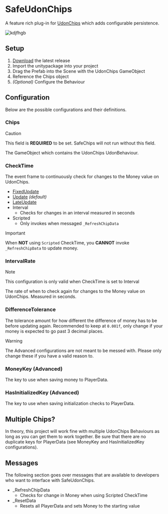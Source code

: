 # SafeUdonChips

A feature rich plug-in for [UdonChips](https://lura.booth.pm/items/3060394) which adds configurable persistence.

![kdjfhgb](https://github.com/user-attachments/assets/a13f3ccb-5606-42d8-8575-0529345a4647)

## Setup

1. [Download](https://github.com/200Tigersbloxed/SafeUdonChips/releases/latest/download/SafeUdonChips.unitypackage) the latest release
2. Import the unitypackage into your project
3. Drag the Prefab into the Scene with the UdonChips GameObject
4. Reference the Chips object
5. *(Optional)* Configure the Behaviour

## Configuration

Below are the possible configurations and their definitions.

### Chips

> [!CAUTION]
> 
> This field is **REQUIRED** to be set. SafeChips will not run without this field.

The GameObject which contains the UdonChips UdonBehaviour.

### CheckTime

The event frame to continuously check for changes to the Money value on UdonChips.

+ [FixedUpdate](https://docs.unity3d.com/2022.3/Documentation/ScriptReference/MonoBehaviour.FixedUpdate.html)
+ [Update](https://docs.unity3d.com/2022.3/Documentation/ScriptReference/MonoBehaviour.Update.html) *(default)*
+ [LateUpdate](https://docs.unity3d.com/2022.3/Documentation/ScriptReference/MonoBehaviour.LateUpdate.html)
+ Interval
  + Checks for changes in an interval measured in seconds
+ Scripted
  + Only invokes when messaged `_RefreshChipData`

> [!IMPORTANT]
> 
> When **NOT** using `Scripted` CheckTime, you **CANNOT** invoke `_RefreshChipData` to update money.

### IntervalRate

> [!NOTE]
> 
> This configuration is only valid when CheckTime is set to Interval

The rate of when to check again for changes to the Money value on UdonChips. Measured in seconds.

### DifferenceTolerance

The tolerance amount for how different the difference of money has to be before updating again. Recommended to keep at `0.001f`, only change if your money is expected to go past 3 decimal places.

> [!WARNING]
> 
> The Advanced configurations are not meant to be messed with. Please only change these if you have a valid reason to.

### MoneyKey (Advanced)

The key to use when saving money to PlayerData.

### HasInitializedKey (Advanced)

The key to use when saving initialization checks to PlayerData.

## Multiple Chips?

In theory, this project will work fine with multiple UdonChips Behaviours as long as you can get them to work together. Be sure that there are no duplicate keys for PlayerData (see MoneyKey and HasInitializedKey configurations).

## Messages

The following section goes over messages that are available to developers who want to interface with SafeUdonChips.

+ _RefreshChipData
  + Checks for change in Money when using Scripted CheckTime
+ _ResetData
  + Resets all PlayerData and sets Money to the starting value
